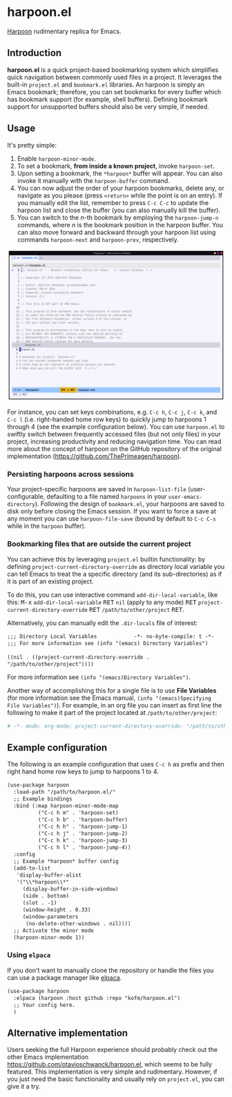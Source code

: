# harpoon.el

[Harpoon](https://github.com/ThePrimeagen/harpoon "Harpoon") rudimentary replica for Emacs.

## Introduction

**harpoon.el** is a quick project-based bookmarking system which
simplifies quick navigation between commonly used files in a
project. It leverages the built-in `project.el` and `bookmark.el`
libraries. An harpoon is simply an Emacs bookmark; therefore, you can
set bookmarks for every buffer which has bookmark support (for
example, shell buffers). Defining bookmark support for unsupported
buffers should also be very simple, if needed.

## Usage

It's pretty simple:

1. Enable `harpoon-minor-mode`.
2. To set a bookmark, **from inside a known project**, invoke
   `harpoon-set`.
3. Upon setting a bookmark, the `*harpoon*` buffer will appear. You
   can also invoke it manually with the `harpoon-buffer` command.
4. You can now adjust the order of your harpoon bookmarks, delete any,
   or navigate as you please (press `<return>` while the point is on
   an entry). If you manually edit the list, remember to press `C-c
   C-c` to update the harpoon list and close the buffer (you can also
   manually kill the buffer).
5. You can switch to the *n*-th bookmark by employing the
   `harpoon-jump-n` commands, where *n* is the bookmark position in
   the harpoon buffer. You can also move forward and backward through
   your harpoon list using commands `harpoon-next` and `harpoon-prev`,
   respectively.

![harpoon.el screencast](pr/harpoon-screencast.gif)

For instance, you can set keys combinations, e.g. `C-c h`, `C-c j`,
`C-c k`, and `C-c l` (i.e. right-handed home row keys) to quickly jump
to harpoons 1 through 4 (see the example configuration below). You can
use `harpoon.el` to swiftly switch between frequently accessed files
(but not only files) in your project, increasing productivity and
reducing navigation time. You can read more about the concept of
harpoon on the GitHub repository of the original implementation
(<https://github.com/ThePrimeagen/harpoon>).

### Persisting harpoons across sessions

Your project-specific harpoons are saved in `harpoon-list-file`
(user-configurable, defaulting to a file named `harpoons` in your
`user-emacs-directory`). Following the design of `bookmark.el`, your
harpoons are saved to disk only before closing the Emacs session. If
you want to force a save at any moment you can use `harpoon-file-save`
(bound by default to `C-c C-s` while in the `harpoon` buffer).

### Bookmarking files that are outside the current project

You can achieve this by leveraging `project.el` builtin functionality:
by defining `project-current-directory-override` as directory local
variable you can tell Emacs to treat the a specific directory (and its
sub-directories) as if it is part of an existing project.

To do this, you can use interactive command `add-dir-local-variable`,
like this: <kbd>M-x</kbd> `add-dir-local-variable` <kbd>RET</kbd>
`nil` (apply to any mode) <kbd>RET</kbd>
`project-current-directory-override` <kbd>RET</kbd>
`/path/to/other/project` <kbd>RET</kbd>.

Alternatively, you can manually edit the `.dir-locals` file of
interest:

```elisp
;;; Directory Local Variables            -*- no-byte-compile: t -*-
;;; For more information see (info "(emacs) Directory Variables")

((nil . ((project-current-directory-override . "/path/to/other/project"))))
```

For more information see `(info "(emacs)Directory Variables")`.

Another way of accomplishing this for a single file is to use **File
Variables** (for more information see the Emacs manual, `(info
"(emacs)Specifying File Variables")`). For example, in an org file you
can insert as first line the following to make it part of the project
located at `/path/to/other/project`:

```org
# -*- mode: org-mode; project-current-directory-override: "/path/to/other/project"; -*-
```

## Example configuration

The following is an example configuration that uses `C-c h` as prefix
and then right hand home row keys to jump to harpoons 1 to 4.

```emacs-lisp
(use-package harpoon
  :load-path "/path/to/harpoon.el/"
  ;; Example bindings
  :bind (:map harpoon-minor-mode-map
	      ("C-c h m" . 'harpoon-set)
	      ("C-c h b" . 'harpoon-buffer)
	      ("C-c h h" . 'harpoon-jump-1)
	      ("C-c h j" . 'harpoon-jump-2)
	      ("C-c h k" . 'harpoon-jump-3)
	      ("C-c h l" . 'harpoon-jump-4))
  :config
  ;; Example *harpoon* buffer config
  (add-to-list
   'display-buffer-alist
   '("\\*harpoon\\*"
     (display-buffer-in-side-window)
     (side . bottom)
     (slot . -1)
     (window-height . 0.33)
     (window-parameters
      (no-delete-other-windows . nil))))
  ;; Activate the minor mode
  (harpoon-minor-mode 1))
```

### Using `elpaca`

If you don't want to manually clone the repository or handle the files
you can use a package manager like [elpaca](https://github.com/progfolio/elpaca).

```emacs-lisp
(use-package harpoon
  :elpaca (harpoon :host github :repo "kofm/harpoon.el")
  ;; Your config here.
  )
```

## Alternative implementation

Users seeking the full Harpoon experience should probably check out
the other Emacs implementation
<https://github.com/otavioschwanck/harpoon.el>, which seems to be
fully featured. This implementation is very simple and
rudimentary. However, if you just need the basic functionality and
usually rely on `project.el`, you can give it a try.
